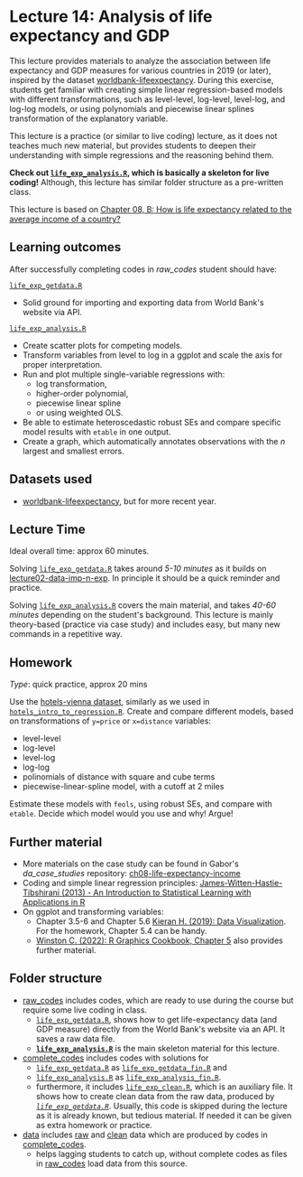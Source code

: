 # Lecture 14: Analysis of life expectancy and GDP


This lecture provides materials to analyze the association between life expectancy and GDP measures for various countries in 2019 (or later), inspired by the dataset [worldbank-lifeexpectancy](https://gabors-data-analysis.com/datasets/#worldbank-lifeexpectancy). During this exercise, students get familiar with creating simple linear regression-based models with different transformations, such as level-level, log-level, level-log, and log-log models, or using polynomials and piecewise linear splines transformation of the explanatory variable.

This lecture is a practice (or similar to live coding) lecture, as it does not teaches much new material, but provides students to deepen their understanding with simple regressions and the reasoning behind them.

**Check out 
[`life_exp_analysis.R`](https://github.com/gabors-data-analysis/da-coding-rstats/blob/main/lecture14-simple-regression/raw_codes/life_exp_analysis.R), which is basically a skeleton for live coding!** Although, this lecture has similar folder structure as a pre-written class.

This lecture is based on [Chapter 08, B: How is life expectancy related to the average income of a country?](https://gabors-data-analysis.com/casestudies/#ch08b-how-is-life-expectancy-related-to-the-average-income-of-a-country)

## Learning outcomes
After successfully completing codes in *raw_codes* student should have:

[`life_exp_getdata.R`](https://github.com/gabors-data-analysis/da-coding-rstats/blob/main/lecture14-simple-regression/raw_codes/life_exp_getdata.R)
  - Solid ground for importing and exporting data from World Bank's website via API.

[`life_exp_analysis.R`](https://github.com/gabors-data-analysis/da-coding-rstats/blob/main/lecture14-simple-regression/raw_codes/life_exp_analysis.R)
  - Create scatter plots for competing models.
  - Transform variables from level to log in a ggplot and scale the axis for proper interpretation.
  - Run and plot multiple single-variable regressions with:
    - log transformation,
    - higher-order polynomial,
    - piecewise linear spline
    - or using weighted OLS.
  - Be able to estimate heteroscedastic robust SEs and compare specific model results with `etable` in one output.
  - Create a graph, which automatically annotates observations with the *n* largest and smallest errors.


## Datasets used

- [worldbank-lifeexpectancy](https://gabors-data-analysis.com/datasets/#worldbank-lifeexpectancy), but for more recent year.

## Lecture Time

Ideal overall time: approx 60 minutes.

Solving [`life_exp_getdata.R`](https://github.com/gabors-data-analysis/da-coding-rstats/blob/main/lecture14-simple-regression/raw_codes/life_exp_getdata.R) takes around *5-10 minutes* as it builds on [lecture02-data-imp-n-exp](https://github.com/gabors-data-analysis/da-coding-rstats/tree/main/lecture02-data-imp-n-exp). In principle it should be a quick reminder and practice.

Solving [`life_exp_analysis.R`](https://github.com/gabors-data-analysis/da-coding-rstats/blob/main/lecture14-simple-regression/raw_codes/life_exp_analysis.R) covers the main material, and takes *40-60 minutes* depending on the student's background. This lecture is mainly theory-based (practice via case study) and includes easy, but many new commands in a repetitive way. 

## Homework

*Type*: quick practice, approx 20 mins

Use the [hotels-vienna dataset](https://gabors-data-analysis.com/datasets/#hotels-vienna), similarly as we used in [`hotels_intro_to_regression.R`](https://github.com/gabors-data-analysis/da-coding-rstats/blob/main/lecture12-intro-to-regression/raw_codes/hotels_intro_to_regression.R). Create and compare different models, based on transformations of `y=price` or `x=distance` variables:
  
  - level-level
  - log-level
  - level-log
  - log-log
  - polinomials of distance with square and cube terms
  - piecewise-linear-spline model, with a cutoff at 2 miles 

 Estimate these models with `feols`, using robust SEs, and compare with `etable`. Decide which model would you use and why! Argue!

## Further material

  - More materials on the case study can be found in Gabor's *da_case_studies* repository: [ch08-life-expectancy-income](https://github.com/gabors-data-analysis/da_case_studies/tree/master/ch08-life-expectancy-income)
  - Coding and simple linear regression principles: [James-Witten-Hastie-Tibshirani (2013) - An Introduction to Statistical Learning with Applications in R](https://www.statlearning.com/)
  - On ggplot and transforming variables:
    - Chapter 3.5-6 and Chapter 5.6 [Kieran H. (2019): Data Visualization](https://socviz.co/makeplot.html#mapping-aesthetics-vs-setting-them). For the homework, Chapter 5.4 can be handy.
    - [Winston C. (2022): R Graphics Cookbook, Chapter 5](https://r-graphics.org/chapter-scatter) also provides further material.


## Folder structure
  
  - [raw_codes](https://github.com/gabors-data-analysis/da-coding-rstats/tree/main/lecture14-simple-regression/raw_codes) includes codes, which are ready to use during the course but require some live coding in class.
    - [`life_exp_getdata.R`](https://github.com/gabors-data-analysis/da-coding-rstats/tree/main/lecture14-simple-regression/raw_codes/life_exp_getdata.R), shows how to get life-expectancy data (and GDP measure) directly from the World Bank's website via an API. It saves a raw data file.
    - [**`life_exp_analysis.R`**](https://github.com/gabors-data-analysis/da-coding-rstats/tree/main/lecture14-simple-regression/raw_codes/life_exp_analysis.R) is the main skeleton material for this lecture. 
  - [complete_codes](https://github.com/gabors-data-analysis/da-coding-rstats/tree/main/lecture14-simple-regression/complete_codes) includes codes with solutions for
    - [`life_exp_getdata.R`](https://github.com/gabors-data-analysis/da-coding-rstats/tree/main/lecture14-simple-regression/raw_codes/life_exp_getdata.R) as [`life_exp_getdata_fin.R`](https://github.com/gabors-data-analysis/da-coding-rstats/tree/main/lecture14-simple-regression/complete_codes/life_exp_getdata_fin.R) and
    - [`life_exp_analysis.R`](https://github.com/gabors-data-analysis/da-coding-rstats/tree/main/lecture14-simple-regression/raw_codes/life_exp_analysis.R) as [`life_exp_analysis_fin.R`](https://github.com/gabors-data-analysis/da-coding-rstats/tree/main/lecture14-simple-regression/complete_codes/life_exp_analysis_fin.R).
    - furthermore, it includes [`life_exp_clean.R`](https://github.com/gabors-data-analysis/da-coding-rstats/tree/main/lecture14-simple-regression/complete_codes/life_exp_clean.R), which is an auxiliary file. It shows how to create clean data from the raw data, produced by [*`life_exp_getdata.R`*](https://github.com/gabors-data-analysis/da-coding-rstats/tree/main/lecture14-simple-regression/raw_codes/life_exp_getdata.R). Usually, this code is skipped during the lecture as it is already known, but tedious material. If needed it can be given as extra homework or practice.
  - [data](https://github.com/gabors-data-analysis/da-coding-rstats/tree/main/lecture14-simple-regression/data) includes [raw](https://github.com/gabors-data-analysis/da-coding-rstats/tree/main/lecture14-simple-regression/data/raw) and [clean](https://github.com/gabors-data-analysis/da-coding-rstats/tree/main/lecture14-simple-regression/data/clean) data which are produced by codes in [complete_codes](https://github.com/gabors-data-analysis/da-coding-rstats/tree/main/lecture14-simple-regression/complete_codes).
    - helps lagging students to catch up, without complete codes as files in [raw_codes](https://github.com/gabors-data-analysis/da-coding-rstats/tree/main/lecture14-simple-regression/raw_codes) load data from this source.


